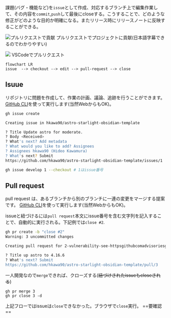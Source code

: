 課題(バグ・機能など)を`issue`として作成、対応するブランチ上で編集作業して、その内容を`commit`,`push`して最後にcloseする。こうすることで、どのような修正がどのような目的か明確になる。またリリース時にリリースノートに反映することができる。

![プルリクエストで貢献](https://www.youtube.com/watch?v=jRLGobWwA3Y)
プルリクエストでプロジェクトに貢献(日本語字幕できるのでわかりやすい)

![](https://www.youtube.com/watch?v=LdSwWxVzUpo)
VSCodeでプルリクエスト

```mermaid
flowchart LR
issue  --> checkout --> edit --> pull-request --> close
```
## Isuue
リポジトリに問題を作成して、作業の計画、議論、追跡を行うことができます。
[GitHub CLI](https://docs.github.com/ja/github-cli)を使って実行します(当然WebからもOK)。
```sh
gh issue create

Creating issue in hkawa90/astro-starlight-obsidian-template

? Title Update astro for moderate.
? Body <Received>
? What's next? Add metadata
? What would you like to add? Assignees
? Assignees hkawa90 (Hideo Kawamura)
? What's next? Submit
https://github.com/hkawa90/astro-starlight-obsidian-template/issues/1

gh issue develop 1 --checkout # 1はissue番号
```

## Pull request
pull request は、あるブランチから別のブランチに一連の変更をマージする提案です。
[GitHub CLI](https://docs.github.com/ja/github-cli)を使って実行します(当然WebからもOK)。

issueと紐づけるには`pull request`本文にissue番号を含む文字列を記入することで、自動的に実行される。下記例では`close #2`.
```sh
gh pr create -b "close #2"
Warning: 3 uncommitted changes

Creating pull request for 2-vulnerability-see-httpsgithubcomadvisoriesghsa-m85w-3h95-hcf9 into main in hkawa90/astro-starlight-obsidian-template

? Title up astro to 4.16.6
? What's next? Submit
https://github.com/hkawa90/astro-starlight-obsidian-template/pull/3
```
一人開発なので`merge`できれば、クローズする(~~紐づけされたissueもcloseされる~~)
```
gh pr merge 3
gh pr close 3 -d
```
上記フローではissueは`close`できなかった。ブラウザで`close`実行。
==要確認==